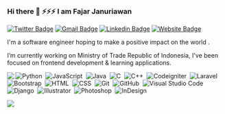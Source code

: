 
### Hi there 👋 ⚡⚡⚡ I am Fajar Januriawan
[![Twitter Badge](https://img.shields.io/badge/-Januriawan-1ca0f1?style=flat-square&logo=x&logoColor=white&link=https://x.com/januriawan)](https://x.com/januriawan)    [![Gmail Badge](https://img.shields.io/badge/-januriawan@duck.com-c14438?style=flat-square&logo=Gmail&logoColor=white&link=mailto:januriawan@duck.com)](mailto:januriawan@duck.com)
[![Linkedin Badge](https://img.shields.io/badge/-Januriawan-blue?style=flat-square&logo=Linkedin&logoColor=white&link=https://www.linkedin.com/in/januriawan//)](https://www.linkedin.com/in/januriawan/) [![Website Badge](https://img.shields.io/badge/-januriawan.github.io-f39c12?style=flat-square&logo=Rss&logoColor=white&link=https://januriawan.github.io)](https://januriawan.github.io)

I'm a software engineer hoping to make a positive impact on the world .


I’m currently working on Ministry of Trade Republic of Indonesia, I've been focused on frontend development & learning applications.

<img align="left" src="https://github-readme-stats.vercel.app/api/top-langs/?username=januriawan"></img>
![Python](https://img.shields.io/badge/-Python-05122A?style=flat&logo=python)&nbsp;
![JavaScript](https://img.shields.io/badge/-JavaScript-05122A?style=flat&logo=javascript)&nbsp;
![Java](https://img.shields.io/badge/-Java-05122A?style=flat&logo=Java&logoColor=FFA518)&nbsp;
![C](https://img.shields.io/badge/-C-05122A?style=flat&logo=C&logoColor=A8B9CC)&nbsp;
![C++](https://img.shields.io/badge/-C++-05122A?style=flat&logo=C%2B%2B&logoColor=00599C)&nbsp;
![Codeigniter](https://img.shields.io/badge/-Codeigniter-05122A?style=flat&logo=Codeigniter&logoColor=e74122)&nbsp;
![Laravel](https://img.shields.io/badge/-Laravel-05122A?style=flat&logo=laravel)\
![Bootstrap](https://img.shields.io/badge/-Bootstrap-05122A?style=flat&logo=bootstrap&logoColor=563D7C)&nbsp;
![HTML](https://img.shields.io/badge/-HTML-05122A?style=flat&logo=HTML5)&nbsp;
![CSS](https://img.shields.io/badge/-CSS-05122A?style=flat&logo=CSS3&logoColor=1572B6)&nbsp;
![Git](https://img.shields.io/badge/-Git-05122A?style=flat&logo=git)&nbsp;
![GitHub](https://img.shields.io/badge/-GitHub-05122A?style=flat&logo=github)&nbsp;
![Visual Studio Code](https://img.shields.io/badge/-Visual%20Studio%20Code-05122A?style=flat&logo=visual-studio-code&logoColor=007ACC)\
![Django](https://img.shields.io/badge/-Django-05122A?style=flat&logo=django&logoColor=fff)&nbsp;
![Illustrator](https://img.shields.io/badge/-Illustrator-05122A?style=flat&logo=adobe-illustrator)&nbsp;
![Photoshop](https://img.shields.io/badge/-Photoshop-05122A?style=flat&logo=adobe-photoshop)&nbsp;
![InDesign](https://img.shields.io/badge/-InDesign-05122A?style=flat&logo=adobe-indesign)

<img align="left" src="https://github-readme-stats.vercel.app/api?username=januriawan&count_private=true&show_icons=true">
</img>
